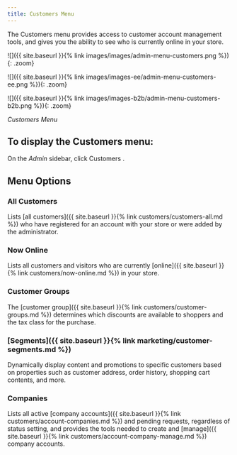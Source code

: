 ```yaml
---
title: Customers Menu
---
```


The Customers menu provides access to customer account management tools, and gives you the ability to see who is currently online in your store.

<!--{% if "Default.CE Only" contains site.edition %}-->
![]({{ site.baseurl }}{% link images/images/admin-menu-customers.png %}){: .zoom}
<!--{% endif %}-->
<!--{% if "Default.EE Only" contains site.edition %}-->
![]({{ site.baseurl }}{% link images/images-ee/admin-menu-customers-ee.png %}){: .zoom}
<!--{% endif %}-->
<!--{% if "Default.B2B Only" contains site.edition %}-->
![]({{ site.baseurl }}{% link images/images-b2b/admin-menu-customers-b2b.png %}){: .zoom}
<!--{% endif %}-->
_Customers Menu_

## To display the Customers menu:

On the _Admin_ sidebar, click <span class="btn">Customers </span>.

## Menu Options

### All Customers

Lists [all customers]({{ site.baseurl }}{% link customers/customers-all.md %}) who have registered for an account with your store or were added by the administrator.

### Now Online

Lists all customers and visitors who are currently [online]({{ site.baseurl }}{% link customers/now-online.md %}) in your store.

### Customer Groups

The [customer group]({{ site.baseurl }}{% link customers/customer-groups.md %}) determines which discounts are available to shoppers and the tax class for the purchase.

<!--{% if "Default.EE-B2B" contains site.edition %}-->
### [Segments]({{ site.baseurl }}{% link marketing/customer-segments.md %})

Dynamically display content and promotions to specific customers based on properties such as customer address, order history, shopping cart contents, and more.

<!--{% endif %}-->
<!--{% if "Default.B2B Only" contains site.edition %}-->
### Companies

Lists all active [company accounts]({{ site.baseurl }}{% link customers/account-companies.md %}) and pending requests, regardless of status setting, and provides the tools needed to create and [manage]({{ site.baseurl }}{% link customers/account-company-manage.md %}) company accounts.

<!--{% endif %}-->